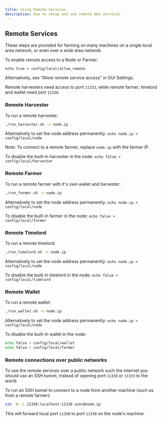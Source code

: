 ```yaml
---
title: Using Remote Services
description: How to setup and use remote mmx services.
---
```


## Remote Services

These steps are provided for farming on many machines on a single local area network, or even over a wide area network.

To enable remote access to a Node or Farmer:
```
echo true > config/local/allow_remote
```
Alternatively, see "Allow remote service access" in GUI Settings.

Remote harvesters need access to port `11333`, while remote farmer, timelord and wallet need port `11330`.

### Remote Harvester

To run a remote harvester:
```bash title="Remote Harvester"
./run_harvester.sh -n node.ip
```
Alternatively to set the node address permanently: `echo node.ip > config/local/node`

Note: To connect to a remote farmer, replace `node.ip` with the farmer IP.

To disable the built-in harvester in the node: `echo false > config/local/harvester`

### Remote Farmer

To run a remote farmer with it's own wallet and harvester:
```bash title="Remote Farmer"
./run_farmer.sh -n node.ip
```
Alternatively to set the node address permanently: `echo node.ip > config/local/node`

To disable the built-in farmer in the node: `echo false > config/local/farmer`


### Remote Timelord

To run a remote timelord:
```bash title="Remote Timelord"
./run_timelord.sh -n node.ip
```
Alternatively to set the node address permanently: `echo node.ip > config/local/node`

To disable the built-in timelord in the node: `echo false > config/local/timelord`

### Remote Wallet

To run a remote wallet:
```bash title="Remote Wallet"
./run_wallet.sh -n node.ip
```
Alternatively to set the node address permanently: `echo node.ip > config/local/node`

To disable the built-in wallet in the node:
```bash title="Disable Wallet"
echo false > config/local/wallet
echo false > config/local/farmer
```

### Remote connections over public networks

To use the remote services over a public network such the internet you should use an SSH tunnel, instead of opening port `11330` or `11333` to the world.

To run an SSH tunnel to connect to a node from another machine (such as from a remote farmer):
```bash title="SSH Tunnel"
ssh -N -L 11330:localhost:11330 user@node.ip
```
This will forward local port `11330` to port `11330` on the node's machine.

